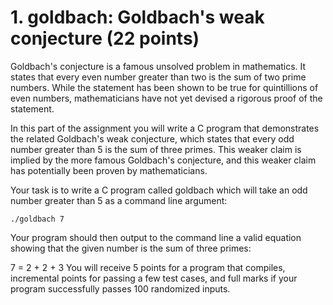 # 1. goldbach: Goldbach's weak conjecture (22 points)
Goldbach's conjecture is a famous unsolved problem in mathematics. It states that every even number greater than two is the sum of two prime numbers. While the statement has been shown to be true for quintillions of even numbers, mathematicians have not yet devised a rigorous proof of the statement.

In this part of the assignment you will write a C program that demonstrates the related Goldbach's weak conjecture, which states that every odd number greater than 5 is the sum of three primes. This weaker claim is implied by the more famous Goldbach's conjecture, and this weaker claim has potentially been proven by mathematicians.

Your task is to write a C program called goldbach which will take an odd number greater than 5 as a command line argument:

```./goldbach 7```

Your program should then output to the command line a valid equation showing that the given number is the sum of three primes:

7 = 2 + 2 + 3
You will receive 5 points for a program that compiles, incremental points for passing a few test cases, and full marks if your program successfully passes 100 randomized inputs.
